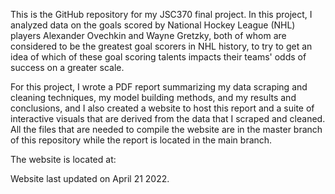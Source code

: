 This is the GitHub repository for my JSC370 final project. In this project, I analyzed data on the goals scored by National Hockey League (NHL) players Alexander Ovechkin and Wayne Gretzky, both of whom are considered to be the greatest goal scorers in NHL history, to try to get an idea of which of these goal scoring talents impacts their teams' odds of success on a greater scale.

For this project, I wrote a PDF report summarizing my data scraping and cleaning techniques, my model building methods, and my results and conclusions, and I also created a website to host this report and a suite of interactive visuals that are derived from the data that I scraped and cleaned. All the files that are needed to compile the website are in the master branch of this repository while the report is located in the main branch.

The website is located at:

Website last updated on April 21 2022.
